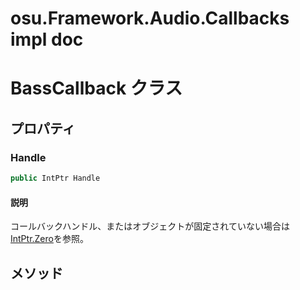 # osu.Framework.Audio.Callbacks impl doc

# BassCallback クラス
## プロパティ
### Handle
```csharp
public IntPtr Handle
```
#### 説明
コールバックハンドル、またはオブジェクトが固定されていない場合は[IntPtr.Zero](https://learn.microsoft.com/ja-jp/dotnet/api/system.intptr.zero?view=net-8.0)を参照。
## メソッド
